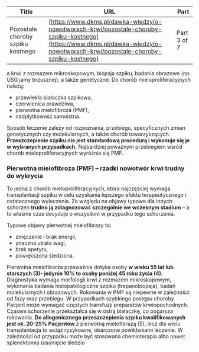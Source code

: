 | **Title**       | **URL**           | **Part**              |
|-----------------|-------------------|-----------------------|
| Pozostałe choroby szpiku kostnego         | [https://www.dkms.pl/dawka-wiedzy/o-nowotworach-krwi/pozostale-choroby-szpiku-kostnego](https://www.dkms.pl/dawka-wiedzy/o-nowotworach-krwi/pozostale-choroby-szpiku-kostnego)    | Part 3 of 7          |

a krwi z rozmazem mikroskopowym, biopsja szpiku, badania obrazowe (np. USG jamy brzusznej), a także genetyczne. Do chorób mieloproliferacyjnych należą:


* przewlekła białaczka szpikowa,
* czerwienica prawdziwa,
* pierwotna mielofibroza (PMF),
* nadpłytkowość samoistna.


Sposób leczenie zależy od rozpoznania, przebiegu, specyficznych zmian genetycznych czy molekularnych, a także chorób towarzyszących. **Przeszczepienie szpiku nie jest standardową procedurą i wykonuje się je w wybranych przypadkach.** Najbardziej poważnym przebiegiem wśród chorób mieloproliferacyjnych wyróżnia się PMF.


### Pierwotna mielofibroza (PMF) – rzadki nowotwór krwi trudny do wykrycia


To jedna z chorób mieloproliferacyjnych, która najczęściej wymaga transplantacji szpiku w celu uzyskania lepszego efektu terapeutycznego i ostatecznego wyleczenia. Ze względu na objawy typowe dla innych schorzeń **trudno ją zdiagnozować szczególnie we wczesnym stadium** – a to właśnie czas decyduje o wszystkim w przypadku tego schorzenia. 


Typowe objawy pierwotnej mielofibrazy to:


* zmęczenie i brak energii,
* znaczna utrata wagi,
* brak apetytu,
* powiększona śledziona.


Pierwotna mielofiborza przeważnie dotyka osoby **w wieku 55 lat lub starszych (3\)\- jedynie 10% to osoby poniżej 45 roku życia (4\).** Diagnostyka wymaga morfologii krwi z rozmazem mikroskopowym, wykonania badania histopatologiczne szpiku (trepanobiopsja), badań molekularnych i obrazowych. Rokowania w PMF są niepewne w zależności od fazy oraz przebiegu. W przypadkach szybkiego postępu choroby Pacjent może wymagać częstych transfuzji preparatów krwiopochodnych. Czasem schorzenie przekształca się w ostrą białaczkę, co pogarsza rokowania. **Do allogenicznego przeszczepienia szpiku kwalifikowanych jest ok. 20\-25% Pacjentów** z pierwotną mielofibrazą (5\), lecz dla wielu transplantacja to wciąż ryzykowne, obarczone powikłaniami leczenie. W zależności od przypadku może być stosowana chemioterapia albo nawet splenektomia (usunięcie śledzio